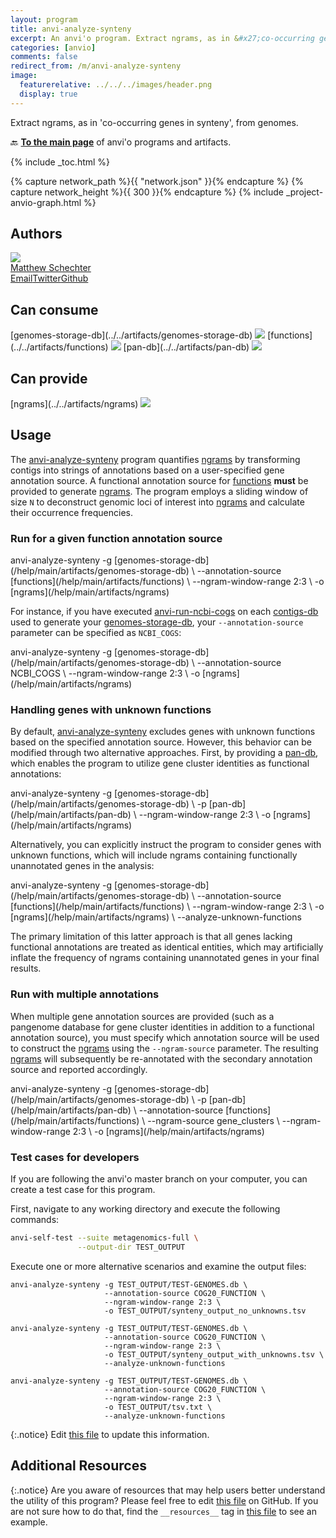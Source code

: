 ```yaml
---
layout: program
title: anvi-analyze-synteny
excerpt: An anvi'o program. Extract ngrams, as in &#x27;co-occurring genes in synteny&#x27;, from genomes.
categories: [anvio]
comments: false
redirect_from: /m/anvi-analyze-synteny
image:
  featurerelative: ../../../images/header.png
  display: true
---
```


Extract ngrams, as in &#x27;co-occurring genes in synteny&#x27;, from genomes.

🔙 **[To the main page](../../)** of anvi'o programs and artifacts.


{% include _toc.html %}
<div id="svg" class="subnetwork"></div>
{% capture network_path %}{{ "network.json" }}{% endcapture %}
{% capture network_height %}{{ 300 }}{% endcapture %}
{% include _project-anvio-graph.html %}


## Authors

<div class="anvio-person"><div class="anvio-person-info"><div class="anvio-person-photo"><img class="anvio-person-photo-img" src="../../images/authors/mschecht.jpg" /></div><div class="anvio-person-info-box"><a href="/people/mschecht" target="_blank"><span class="anvio-person-name">Matthew Schechter</span></a><div class="anvio-person-social-box"><a href="mailto:mschechter@uchicago.edu" class="person-social" target="_blank"><i class="fa fa-fw fa-envelope-square"></i>Email</a><a href="http://twitter.com/mschecht_bio" class="person-social" target="_blank"><i class="fa fa-fw fa-twitter-square"></i>Twitter</a><a href="http://github.com/mschecht" class="person-social" target="_blank"><i class="fa fa-fw fa-github"></i>Github</a></div></div></div></div>



## Can consume


<p style="text-align: left" markdown="1"><span class="artifact-r">[genomes-storage-db](../../artifacts/genomes-storage-db) <img src="../../images/icons/DB.png" class="artifact-icon-mini" /></span> <span class="artifact-r">[functions](../../artifacts/functions) <img src="../../images/icons/CONCEPT.png" class="artifact-icon-mini" /></span> <span class="artifact-r">[pan-db](../../artifacts/pan-db) <img src="../../images/icons/DB.png" class="artifact-icon-mini" /></span></p>


## Can provide


<p style="text-align: left" markdown="1"><span class="artifact-p">[ngrams](../../artifacts/ngrams) <img src="../../images/icons/CONCEPT.png" class="artifact-icon-mini" /></span></p>


## Usage


The <span class="artifact-p">[anvi-analyze-synteny](/help/main/programs/anvi-analyze-synteny)</span> program quantifies <span class="artifact-n">[ngrams](/help/main/artifacts/ngrams)</span> by transforming contigs into strings of annotations based on a user-specified gene annotation source. A functional annotation source for <span class="artifact-n">[functions](/help/main/artifacts/functions)</span> **must** be provided to generate <span class="artifact-n">[ngrams](/help/main/artifacts/ngrams)</span>. The program employs a sliding window of size `N` to deconstruct genomic loci of interest into <span class="artifact-n">[ngrams](/help/main/artifacts/ngrams)</span> and calculate their occurrence frequencies.

### Run for a given function annotation source

<div class="codeblock" markdown="1">
anvi&#45;analyze&#45;synteny &#45;g <span class="artifact&#45;n">[genomes&#45;storage&#45;db](/help/main/artifacts/genomes&#45;storage&#45;db)</span> \
                     &#45;&#45;annotation&#45;source <span class="artifact&#45;n">[functions](/help/main/artifacts/functions)</span> \
                     &#45;&#45;ngram&#45;window&#45;range 2:3 \
                     &#45;o <span class="artifact&#45;n">[ngrams](/help/main/artifacts/ngrams)</span>
</div>

For instance, if you have executed <span class="artifact-p">[anvi-run-ncbi-cogs](/help/main/programs/anvi-run-ncbi-cogs)</span> on each <span class="artifact-n">[contigs-db](/help/main/artifacts/contigs-db)</span> used to generate your <span class="artifact-n">[genomes-storage-db](/help/main/artifacts/genomes-storage-db)</span>, your `--annotation-source` parameter can be specified as `NCBI_COGS`:

<div class="codeblock" markdown="1">
anvi&#45;analyze&#45;synteny &#45;g <span class="artifact&#45;n">[genomes&#45;storage&#45;db](/help/main/artifacts/genomes&#45;storage&#45;db)</span> \
                     &#45;&#45;annotation&#45;source NCBI_COGS \
                     &#45;&#45;ngram&#45;window&#45;range 2:3 \
                     &#45;o <span class="artifact&#45;n">[ngrams](/help/main/artifacts/ngrams)</span>
</div>


### Handling genes with unknown functions 

By default, <span class="artifact-p">[anvi-analyze-synteny](/help/main/programs/anvi-analyze-synteny)</span> excludes genes with unknown functions based on the specified annotation source. However, this behavior can be modified through two alternative approaches. First, by providing a <span class="artifact-n">[pan-db](/help/main/artifacts/pan-db)</span>, which enables the program to utilize gene cluster identities as functional annotations:

<div class="codeblock" markdown="1">
anvi&#45;analyze&#45;synteny &#45;g <span class="artifact&#45;n">[genomes&#45;storage&#45;db](/help/main/artifacts/genomes&#45;storage&#45;db)</span> \
                     &#45;p <span class="artifact&#45;n">[pan&#45;db](/help/main/artifacts/pan&#45;db)</span> \
                     &#45;&#45;ngram&#45;window&#45;range 2:3 \
                     &#45;o <span class="artifact&#45;n">[ngrams](/help/main/artifacts/ngrams)</span>
</div>

Alternatively, you can explicitly instruct the program to consider genes with unknown functions, which will include ngrams containing functionally unannotated genes in the analysis:

<div class="codeblock" markdown="1">
anvi&#45;analyze&#45;synteny &#45;g <span class="artifact&#45;n">[genomes&#45;storage&#45;db](/help/main/artifacts/genomes&#45;storage&#45;db)</span> \
                     &#45;&#45;annotation&#45;source <span class="artifact&#45;n">[functions](/help/main/artifacts/functions)</span> \
                     &#45;&#45;ngram&#45;window&#45;range 2:3 \
                     &#45;o <span class="artifact&#45;n">[ngrams](/help/main/artifacts/ngrams)</span> \
                     &#45;&#45;analyze&#45;unknown&#45;functions
</div>

The primary limitation of this latter approach is that all genes lacking functional annotations are treated as identical entities, which may artificially inflate the frequency of ngrams containing unannotated genes in your final results.

### Run with multiple annotations

When multiple gene annotation sources are provided (such as a pangenome database for gene cluster identities in addition to a functional annotation source), you must specify which annotation source will be used to construct the <span class="artifact-n">[ngrams](/help/main/artifacts/ngrams)</span> using the `--ngram-source` parameter. The resulting <span class="artifact-n">[ngrams](/help/main/artifacts/ngrams)</span> will subsequently be re-annotated with the secondary annotation source and reported accordingly. 

<div class="codeblock" markdown="1">
anvi&#45;analyze&#45;synteny &#45;g <span class="artifact&#45;n">[genomes&#45;storage&#45;db](/help/main/artifacts/genomes&#45;storage&#45;db)</span> \
                     &#45;p <span class="artifact&#45;n">[pan&#45;db](/help/main/artifacts/pan&#45;db)</span> \
                     &#45;&#45;annotation&#45;source <span class="artifact&#45;n">[functions](/help/main/artifacts/functions)</span> \
                     &#45;&#45;ngram&#45;source gene_clusters \
                     &#45;&#45;ngram&#45;window&#45;range 2:3 \
                     &#45;o <span class="artifact&#45;n">[ngrams](/help/main/artifacts/ngrams)</span>
</div>

### Test cases for developers

If you are following the anvi'o master branch on your computer, you can create a test case for this program.

First, navigate to any working directory and execute the following commands:

``` bash
anvi-self-test --suite metagenomics-full \
               --output-dir TEST_OUTPUT
```

Execute one or more alternative scenarios and examine the output files:

```
anvi-analyze-synteny -g TEST_OUTPUT/TEST-GENOMES.db \
                     --annotation-source COG20_FUNCTION \
                     --ngram-window-range 2:3 \
                     -o TEST_OUTPUT/synteny_output_no_unknowns.tsv

anvi-analyze-synteny -g TEST_OUTPUT/TEST-GENOMES.db \
                     --annotation-source COG20_FUNCTION \
                     --ngram-window-range 2:3 \
                     -o TEST_OUTPUT/synteny_output_with_unknowns.tsv \
                     --analyze-unknown-functions

anvi-analyze-synteny -g TEST_OUTPUT/TEST-GENOMES.db \
                     --annotation-source COG20_FUNCTION \
                     --ngram-window-range 2:3 \
                     -o TEST_OUTPUT/tsv.txt \
                     --analyze-unknown-functions
```


{:.notice}
Edit [this file](https://github.com/merenlab/anvio/tree/master/anvio/docs/programs/anvi-analyze-synteny.md) to update this information.


## Additional Resources



{:.notice}
Are you aware of resources that may help users better understand the utility of this program? Please feel free to edit [this file](https://github.com/merenlab/anvio/tree/master/bin/anvi-analyze-synteny) on GitHub. If you are not sure how to do that, find the `__resources__` tag in [this file](https://github.com/merenlab/anvio/blob/master/bin/anvi-interactive) to see an example.
